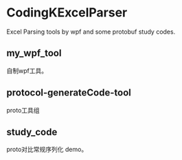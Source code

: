 # CodingKExcelParser
 Excel Parsing tools by wpf and some protobuf study codes.

## my_wpf_tool

自制wpf工具。

## protocol-generateCode-tool

proto工具组

## study_code

proto对比常规序列化 demo。
